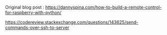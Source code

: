 Original blog post : https://dannyspina.com/how-to-build-a-remote-control-for-raspberry-with-python/


https://codereview.stackexchange.com/questions/143625/send-commands-over-ssh-to-server
